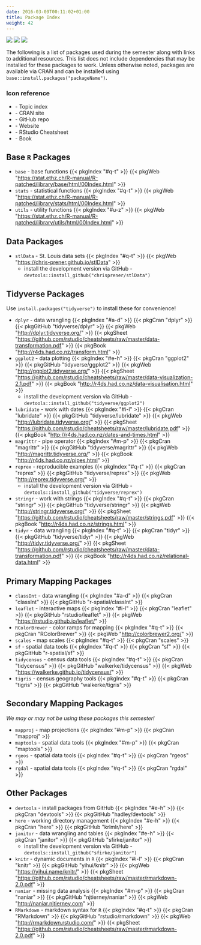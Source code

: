 ```yaml
---
date: 2016-03-09T00:11:02+01:00
title: Package Index
weight: 42
---
```

![](https://img.shields.io/badge/semester-spring%202018-orange.svg) ![](https://img.shields.io/badge/release-updated-brightgreen.svg) ![](https://img.shields.io/badge/last%20update-2018--01--22-brightgreen.svg)

The following is a list of packages used during the semester along with links to additional resources. This list does not include dependencies that may be installed for these packages to work. Unless otherwise noted, packages are available via CRAN and can be installed using `base::install.packages("packageName")`.

### Icon reference

- <i class="pgkIndex"><i class="fas fa-list"></i></i> - Topic index
- <i class="pkgResource"><i class="fas fa-database"></i></i> - CRAN site
- <i class="pkgResource"><i class="fab fa-github"></i></i> - GitHub repo
- <i class="pkgResource"><i class="fas fa-home"></i></i> - Website
- <i class="pkgResource"><i class="fas fa-file"></i></i> - RStudio Cheatsheet
- <i class="pkgResource"><i class="fas fa-book"></i></i> - Book

## Base `R` Packages
- `base` - base functions {{< pkgIndex "#q-t" >}} {{< pkgWeb "https://stat.ethz.ch/R-manual/R-patched/library/base/html/00Index.html" >}}
- `stats` - statistical functions {{< pkgIndex "#q-t" >}} {{< pkgWeb "https://stat.ethz.ch/R-manual/R-patched/library/stats/html/00Index.html"  >}}
- `utils` - utility functions {{< pkgIndex "#u-z" >}} {{< pkgWeb "https://stat.ethz.ch/R-manual/R-patched/library/utils/html/00Index.html" >}}

## Data Packages
- `stlData` - St. Louis data sets {{< pkgIndex "#q-t" >}} {{< pkgWeb "https://chris-prener.github.io/stlData" >}}
  - install the development version via GitHub - `devtools::install_github("chrisprener/stlData")`

## Tidyverse Packages
Use `install.packages("tidyverse")` to install these for convenience!

- `dplyr` - data wrangling {{< pkgIndex "#a-d" >}} {{< pkgCran "dplyr" >}} {{< pkgGitHub "tidyverse/dplyr" >}} {{< pkgWeb "http://dplyr.tidyverse.org/" >}} {{< pkgSheet "https://github.com/rstudio/cheatsheets/raw/master/data-transformation.pdf" >}} {{< pkgBook "http://r4ds.had.co.nz/transform.html" >}}
- `ggplot2` - data plotting {{< pkgIndex "#e-h" >}} {{< pkgCran "ggplot2" >}} {{< pkgGitHub "tidyverse/ggplot2" >}} {{< pkgWeb "http://ggplot2.tidyverse.org/" >}} {{< pkgSheet "https://github.com/rstudio/cheatsheets/raw/master/data-visualization-2.1.pdf" >}} {{< pkgBook "http://r4ds.had.co.nz/data-visualisation.html" >}}
  - install the development version via GitHub - `devtools::install_github("tidyverse/ggplot2")`
- `lubridate` - work with dates {{< pkgIndex "#i-l" >}} {{< pkgCran "lubridate" >}} {{< pkgGitHub "tidyverse/lubridate" >}} {{< pkgWeb "http://lubridate.tidyverse.org/" >}} {{< pkgSheet "https://github.com/rstudio/cheatsheets/raw/master/lubridate.pdf" >}} {{< pkgBook "http://r4ds.had.co.nz/dates-and-times.html" >}}
- `magrittr` - pipe operator {{< pkgIndex "#m-p" >}} {{< pkgCran "magrittr" >}} {{< pkgGitHub "tidyverse/magrittr" >}} {{< pkgWeb "http://magrittr.tidyverse.org/" >}} {{< pkgBook "http://r4ds.had.co.nz/pipes.html" >}}
- `reprex` - reproducible examples {{< pkgIndex "#q-t" >}} {{< pkgCran "reprex" >}} {{< pkgGitHub "tidyverse/reprex" >}} {{< pkgWeb "http://reprex.tidyverse.org/" >}}
  - install the development version via GitHub - `devtools::install_github("tidyverse/reprex")`
- `stringr` - work with strings {{< pkgIndex "#q-t" >}} {{< pkgCran "stringr" >}} {{< pkgGitHub "tidyverse/stringr" >}} {{< pkgWeb "http://stringr.tidyverse.org/" >}} {{< pkgSheet "https://github.com/rstudio/cheatsheets/raw/master/strings.pdf" >}} {{< pkgBook "http://r4ds.had.co.nz/strings.html" >}}
- `tidyr` - data wrangling {{< pkgIndex "#q-t" >}} {{< pkgCran "tidyr" >}} {{< pkgGitHub "tidyverse/tidyr" >}} {{< pkgWeb "http://tidyr.tidyverse.org/" >}} {{< pkgSheet "https://github.com/rstudio/cheatsheets/raw/master/data-transformation.pdf" >}} {{< pkgBook "http://r4ds.had.co.nz/relational-data.html" >}}

## Primary Mapping Packages
- `classInt` - data wrangling {{< pkgIndex "#a-d" >}} {{< pkgCran "classInt" >}} {{< pkgGitHub "r-spatial/classInt" >}}
- `leaflet` - interactive maps {{< pkgIndex "#i-l" >}} {{< pkgCran "leaflet" >}} {{< pkgGitHub "rstudio/leaflet" >}} {{< pkgWeb "https://rstudio.github.io/leaflet/" >}}
- `RColorBrewer` - color ramps for mapping {{< pkgIndex "#q-t" >}} {{< pkgCran "RColorBrewer" >}} {{< pkgWeb "http://colorbrewer2.org/" >}}
- `scales` - map scales {{< pkgIndex "#q-t" >}} {{< pkgCran "scales" >}}
- `sf` - spatial data tools {{< pkgIndex "#q-t" >}} {{< pkgCran "sf" >}} {{< pkgGitHub "r-spatial/sf" >}}
- `tidycensus` - census data tools {{< pkgIndex "#q-t" >}} {{< pkgCran "tidycensus" >}} {{< pkgGitHub "walkerke/tidycensus" >}} {{< pkgWeb "https://walkerke.github.io/tidycensus/" >}}
- `tigris` - census geography tools {{< pkgIndex "#q-t" >}} {{< pkgCran "tigris" >}} {{< pkgGitHub "walkerke/tigris" >}}

## Secondary Mapping Packages
*We may or may not be using these packages this semester!*

- `mapproj` - map projections {{< pkgIndex "#m-p" >}} {{< pkgCran "mapproj" >}}
- `maptools` - spatial data tools {{< pkgIndex "#m-p" >}} {{< pkgCran "maptools" >}}
- `rgeos` - spatial data tools {{< pkgIndex "#q-t" >}} {{< pkgCran "rgeos" >}}
- `rgdal` - spatial data tools {{< pkgIndex "#q-t" >}} {{< pkgCran "rgdal" >}}

## Other Packages
- `devtools` - install packages from GitHub {{< pkgIndex "#e-h" >}} {{< pkgCran "devtools" >}} {{< pkgGitHub "hadley/devtools" >}}
- `here` - working directory management {{< pkgIndex "#e-h" >}} {{< pkgCran "here" >}} {{< pkgGitHub "krlmlr/here" >}}
- `janitor` - data wrangling and tables {{< pkgIndex "#e-h" >}} {{< pkgCran "janitor" >}} {{< pkgGitHub "sfirke/janitor" >}}
  - install the development version via GitHub - `devtools::install_github("sfirke/janitor")`
- `knitr` - dynamic documents in `R` {{< pkgIndex "#i-l" >}} {{< pkgCran "knitr" >}} {{< pkgGitHub "yihui/knitr" >}} {{< pkgWeb "https://yihui.name/knitr/" >}} {{< pkgSheet "https://github.com/rstudio/cheatsheets/raw/master/rmarkdown-2.0.pdf" >}}
- `naniar` - missing data analysis {{< pkgIndex "#m-p" >}} {{< pkgCran "naniar" >}} {{< pkgGitHub "njtierney/naniar" >}} {{< pkgWeb "http://naniar.njtierney.com" >}}
- `RMarkdown` - markdown syntax for `R` {{< pkgIndex "#q-t" >}} {{< pkgCran "RMarkdown" >}} {{< pkgGitHub "rstudio/rmarkdown" >}} {{< pkgWeb "http://rmarkdown.rstudio.com/" >}} {{< pkgSheet "https://github.com/rstudio/cheatsheets/raw/master/rmarkdown-2.0.pdf" >}}